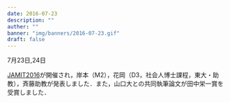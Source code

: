 ```yaml
---
date: 2016-07-23
description: ""
auther: ""
banner: "img/banners/2016-07-23.gif"
draft: false
---
```

7月23日,24日

[JAMIT2016](http://jamit2016.jamit.jp/)が開催され，岸本（M2），花岡（D3，社会人博士課程，東大・助教），斉藤助教が発表しました．また，山口大との共同執筆論文が田中栄一賞を受賞しました．

